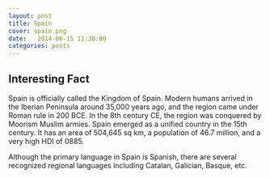 ```yaml
---
layout: post
title: Spain
cover: spain.png
date:   2014-06-15 11:30:00
categories: posts
---
```


## Interesting Fact

Spain is officially called the Kingdom of Spain. Modern humans arrived in the Iberian Peninsula around 35,000 years ago, and the region came under Roman rule in 200 BCE. In the 8th century CE, the region was conquered by Moorism Muslim armies. Spain emerged as a unified country in the 15th century. It has an area of 504,645 sq km, a population of 46.7 million, and a very high HDI of 0885. 

Although the primary language in Spain is Spanish, there are several recognized regional languages including Catalan, Galician, Basque, etc. 